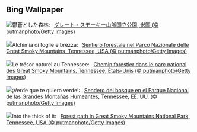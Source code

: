## Bing Wallpaper
![](https://www.bing.com/th?id=OHR.SmokyMountainTrail_JA-JP3526148027_UHD.jpg&w=1000)鬱蒼とした森林:&nbsp;&ensp;[グレート・スモーキー山脈国立公園, 米国 (© putmanphoto/Getty Images)](https://www.bing.com/th?id=OHR.SmokyMountainTrail_JA-JP3526148027_UHD.jpg)
<br><br/>
![](https://www.bing.com/th?id=OHR.SmokyMountainTrail_IT-IT2739269969_UHD.jpg&w=1000)Alchimia di foglie e brezza:&nbsp;&ensp;[Sentiero forestale nel Parco Nazionale delle Great Smoky Mountains, Tennessee, USA (© putmanphoto/Getty Images)](https://www.bing.com/th?id=OHR.SmokyMountainTrail_IT-IT2739269969_UHD.jpg)
<br><br/>
![](https://www.bing.com/th?id=OHR.SmokyMountainTrail_FR-FR2588316883_UHD.jpg&w=1000)Le trésor naturel au Tennessee:&nbsp;&ensp;[Chemin forestier dans le parc national des Great Smoky Mountains, Tennessee, États-Unis (© putmanphoto/Getty Images)](https://www.bing.com/th?id=OHR.SmokyMountainTrail_FR-FR2588316883_UHD.jpg)
<br><br/>
![](https://www.bing.com/th?id=OHR.SmokyMountainTrail_ES-ES0918901089_UHD.jpg&w=1000)¡Verde que te quiero verde!:&nbsp;&ensp;[Sendero del bosque en el Parque Nacional de las Grandes Montañas Humeantes, Tennessee, EE. UU. (© putmanphoto/Getty Images)](https://www.bing.com/th?id=OHR.SmokyMountainTrail_ES-ES0918901089_UHD.jpg)
<br><br/>
![](https://www.bing.com/th?id=OHR.SmokyMountainTrail_EN-GB9959939764_UHD.jpg&w=1000)Into the thick of it:&nbsp;&ensp;[Forest path in Great Smoky Mountains National Park, Tennessee, USA (© putmanphoto/Getty Images)](https://www.bing.com/th?id=OHR.SmokyMountainTrail_EN-GB9959939764_UHD.jpg)
<br><br/>
